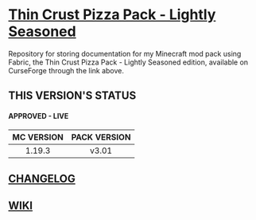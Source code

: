 # [Thin Crust Pizza Pack - Lightly Seasoned](https://www.curseforge.com/minecraft/modpacks/thin-crust-pizza-pack-lightly-seasoned)
Repository for storing documentation for my Minecraft mod pack using Fabric, the Thin Crust Pizza Pack - Lightly Seasoned edition, available on CurseForge through the link above.

## THIS VERSION'S STATUS
#### APPROVED - LIVE
| MC VERSION | PACK VERSION |
| :---: | :---: |
| 1.19.3 | v3.01 | 

## [CHANGELOG](CHANGELOG.md)
## [WIKI](https://github.com/NFinET/MC-TCPP-Lightly-Seasoned/wiki)
